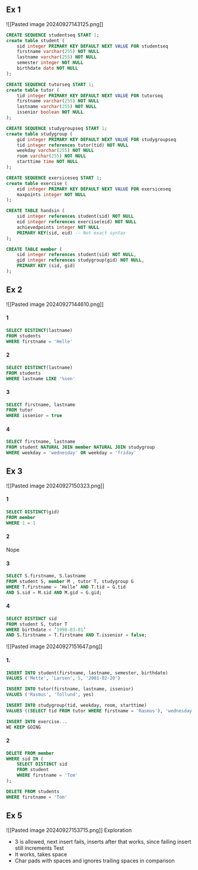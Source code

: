 ## Ex 1
![[Pasted image 20240927143125.png]]
```sql
CREATE SEQUENCE studentseq START 1;
create table student (
	sid integer PRIMARY KEY DEFAULT NEXT VALUE FOR studentseq
	firstname varchar(255) NOT NULL
	lastname varchar(255) NOT NULL
	semester integer NOT NULL
	birthdate date NOT NULL
);

CREATE SEQUENCE tutorseq START 1;
create table tutor (
	tid integer PRIMARY KEY DEFAULT NEXT VALUE FOR tutorseq
	firstname varchar(255) NOT NULL
	lastname varchar(255) NOT NULL
	issenior boolean NOT NULL
);

CREATE SEQUENCE studygroupseq START 1;
create table studygroup (
	gid integer PRIMARY KEY DEFAULT NEXT VALUE FOR studygroupseq
	tid integer references tutor(tid) NOT NULL
	weekday varchar(255) NOT NULL
	room varchar(255) NOT NULL
	starttime time NOT NULL
);

CREATE SEQUENCE exersiceseq START 1;
create table exercise (
	eid integer PRIMARY KEY DEFAULT NEXT VALUE FOR exersiceseq
	maxpoints integer NOT NULL
);

CREATE TABLE handsin (
	sid integer references student(sid) NOT NULL
	eid integer references exercise(eid) NOT NULL
	achievedpoints integer NOT NULL
	PRIMARY KEY(sid, eid) -- Not exact syntax
);

CREATE TABLE member (
	sid integer references student(sid) NOT NULL,
	gid integer references studygroup(gid) NOT NULL,
	PRIMARY KEY (sid, gid)
);
```

## Ex 2
![[Pasted image 20240927144610.png]]
#### 1
```sql
SELECT DISTINCT(lastname)
FROM students
WHERE firstname = 'Helle'
```

#### 2
```sql
SELECT DISTINCT(lastname)
FROM students
WHERE lastname LIKE '%sen'
```

#### 3
```sql
SELECT firstname, lastname
FROM tutor
WHERE issenior = true
```

#### 4
```sql
SELECT firstname, lastname
FROM student NATURAL JOIN member NATURAL JOIN studygroup
WHERE weekday = 'wednesday' OR weekday = 'friday'
```

## Ex 3
![[Pasted image 20240927150323.png]]
#### 1
```sql
SELECT DISTINCT(gid)
FROM member
WHERE 1 = 1
```
#### 2
Nope

#### 3
```sql
SELECT S.firstname, S.lastname
FROM student S, member M , tutor T, studygroup G
WHERE T.firstname = ’Helle’ AND T.tid = G.tid
AND S.sid = M.sid AND M.gid = G.gid;
```
#### 4
```sql
SELECT DISTINCT sid
FROM student S, tutor T
WHERE birthdate < ’1998-03-01’
AND S.firstname = T.firstname AND T.issenior = false;
```

![[Pasted image 20240927151647.png]]
#### 1.
```sql
INSERT INTO student(firstname, lastname, semester, birthdate)
VALUES ('Mette', 'Larsen', 5, '2001-02-20')

INSERT INTO tutor(firstname, lastname, issenior)
VALUES ('Rasmus', 'Tollund', yes)

INSERT INTO studygroup(tid, weekday, room, starttime)
VALUES ((SELECT tid FROM tutor WHERE firstname = 'Rasmus'), 'wednesday', 'here', '10:00')

INSERT INTO exercise...
WE KEEP GOING
```
#### 2
```sql
DELETE FROM member 
WHERE sid IN (
	SELECT DISTINCT sid
	FROM student
	WHERE firstname = 'Tom'
);

DELETE FROM students
WHERE firstname = 'Tom'
```


## Ex 5
![[Pasted image 20240927153715.png]]
Exploration
- 3 is allowed, next insert fails, inserts after that works, since failing insert still increments
Test
- It works, takes space
- Char pads with spaces and ignores trailing spaces in comparison